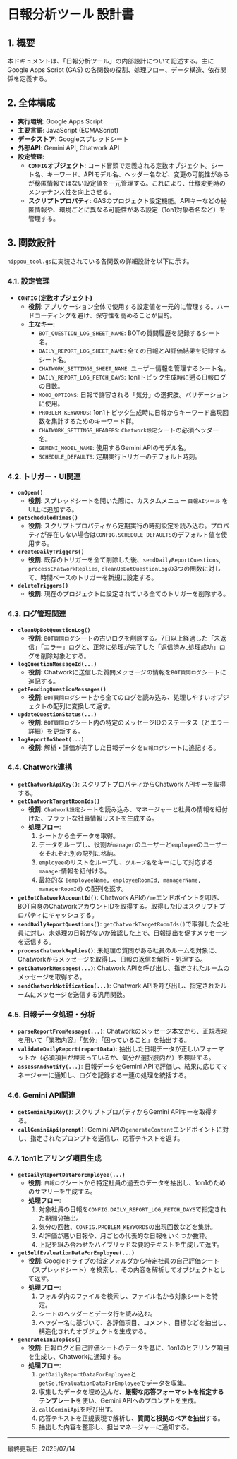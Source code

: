 # 日報分析ツール 設計書

## 1. 概要

本ドキュメントは、「日報分析ツール」の内部設計について記述する。主にGoogle Apps Script (GAS) の各関数の役割、処理フロー、データ構造、依存関係を定義する。

## 2. 全体構成

-   **実行環境**: Google Apps Script
-   **主要言語**: JavaScript (ECMAScript)
-   **データストア**: Googleスプレッドシート
-   **外部API**: Gemini API, Chatwork API
-   **設定管理**:
    -   **`CONFIG`オブジェクト**: コード冒頭で定義される定数オブジェクト。シート名、キーワード、APIモデル名、ヘッダー名など、変更の可能性があるが秘匿情報ではない設定値を一元管理する。これにより、仕様変更時のメンテナンス性を向上させる。
    -   **スクリプトプロパティ**: GASのプロジェクト設定機能。APIキーなどの秘匿情報や、環境ごとに異なる可能性がある設定（1on1対象者名など）を管理する。

## 3. 関数設計

`nippou_tool.gs`に実装されている各関数の詳細設計を以下に示す。

### 4.1. 設定管理

-   **`CONFIG` (定数オブジェクト)**
    -   **役割**: アプリケーション全体で使用する設定値を一元的に管理する。ハードコーディングを避け、保守性を高めることが目的。
    -   **主なキー**:
        -   `BOT_QUESTION_LOG_SHEET_NAME`: BOTの質問履歴を記録するシート名。
        -   `DAILY_REPORT_LOG_SHEET_NAME`: 全ての日報とAI評価結果を記録するシート名。
        -   `CHATWORK_SETTINGS_SHEET_NAME`: ユーザー情報を管理するシート名。
        -   `DAILY_REPORT_LOG_FETCH_DAYS`: 1on1トピック生成時に遡る日報ログの日数。
        -   `MOOD_OPTIONS`: 日報で許容される「気分」の選択肢。バリデーションに使用。
        -   `PROBLEM_KEYWORDS`: 1on1トピック生成時に日報からキーワード出現回数を集計するためのキーワード群。
        -   `CHATWORK_SETTINGS_HEADERS`: `Chatwork設定`シートの必須ヘッダー名。
        -   `GEMINI_MODEL_NAME`: 使用するGemini APIのモデル名。
        -   `SCHEDULE_DEFAULTS`: 定期実行トリガーのデフォルト時刻。

### 4.2. トリガー・UI関連

-   **`onOpen()`**
    -   **役割**: スプレッドシートを開いた際に、カスタムメニュー `日報AIツール` をUI上に追加する。
-   **`getScheduledTimes()`**
    -   **役割**: スクリプトプロパティから定期実行の時刻設定を読み込む。プロパティが存在しない場合は`CONFIG.SCHEDULE_DEFAULTS`のデフォルト値を使用する。
-   **`createDailyTriggers()`**
    -   **役割**: 既存のトリガーを全て削除した後、`sendDailyReportQuestions`, `processChatworkReplies`, `cleanUpBotQuestionLog`の3つの関数に対して、時間ベースのトリガーを新規に設定する。
-   **`deleteTriggers()`**
    -   **役割**: 現在のプロジェクトに設定されている全てのトリガーを削除する。

### 4.3. ログ管理関連

-   **`cleanUpBotQuestionLog()`**
    -   **役割**: `BOT質問ログ`シートの古いログを削除する。7日以上経過した「未返信」「エラー」ログと、正常に処理が完了した「返信済み_処理成功」ログを削除対象とする。
-   **`logQuestionMessageId(...)`**
    -   **役割**: Chatworkに送信した質問メッセージの情報を`BOT質問ログ`シートに追記する。
-   **`getPendingQuestionMessages()`**
    -   **役割**: `BOT質問ログ`シートから全てのログを読み込み、処理しやすいオブジェクトの配列に変換して返す。
-   **`updateQuestionStatus(...)`**
    -   **役割**: `BOT質問ログ`シート内の特定のメッセージIDのステータス（とエラー詳細）を更新する。
-   **`logReportToSheet(...)`**
    -   **役割**: 解析・評価が完了した日報データを`日報ログ`シートに追記する。

### 4.4. Chatwork連携

-   **`getChatworkApiKey()`**: スクリプトプロパティからChatwork APIキーを取得する。
-   **`getChatworkTargetRoomIds()`**
    -   **役割**: `Chatwork設定`シートを読み込み、マネージャーと社員の情報を紐付けた、フラットな社員情報リストを生成する。
    -   **処理フロー**:
        1. シートから全データを取得。
        2. データをループし、役割が`manager`のユーザーと`employee`のユーザーをそれぞれ別の配列に格納。
        3. `employee`のリストをループし、`グループ名`をキーにして対応する`manager`情報を紐付ける。
        4. 最終的な `{employeeName, employeeRoomId, managerName, managerRoomId}` の配列を返す。
-   **`getBotChatworkAccountId()`**: Chatwork APIの`/me`エンドポイントを叩き、BOT自身のChatworkアカウントIDを取得する。取得したIDはスクリプトプロパティにキャッシュする。
-   **`sendDailyReportQuestions()`**: `getChatworkTargetRoomIds()`で取得した全社員に対し、未処理の日報がないか確認した上で、日報提出を促すメッセージを送信する。
-   **`processChatworkReplies()`**: 未処理の質問がある社員のルームを対象に、Chatworkからメッセージを取得し、日報の返信を解析・処理する。
-   **`getChatworkMessages(...)`**: Chatwork APIを呼び出し、指定されたルームのメッセージを取得する。
-   **`sendChatworkNotification(...)`**: Chatwork APIを呼び出し、指定されたルームにメッセージを送信する汎用関数。

### 4.5. 日報データ処理・分析

-   **`parseReportFromMessage(...)`**: Chatworkのメッセージ本文から、正規表現を用いて「業務内容」「気分」「困っていること」を抽出する。
-   **`validateDailyReport(reportData)`**: 抽出した日報データが正しいフォーマットか（必須項目が埋まっているか、気分が選択肢内か）を検証する。
-   **`assessAndNotify(...)`**: 日報データをGemini APIで評価し、結果に応じてマネージャーに通知し、ログを記録する一連の処理を統括する。

### 4.6. Gemini API関連

-   **`getGeminiApiKey()`**: スクリプトプロパティからGemini APIキーを取得する。
-   **`callGeminiApi(prompt)`**: Gemini APIの`generateContent`エンドポイントに対し、指定されたプロンプトを送信し、応答テキストを返す。

### 4.7. 1on1ヒアリング項目生成

-   **`getDailyReportDataForEmployee(...)`**
    -   **役割**: `日報ログ`シートから特定社員の過去のデータを抽出し、1on1のためのサマリーを生成する。
    -   **処理フロー**:
        1. 対象社員の日報を`CONFIG.DAILY_REPORT_LOG_FETCH_DAYS`で指定された期間分抽出。
        2. 気分の回数、`CONFIG.PROBLEM_KEYWORDS`の出現回数などを集計。
        3. AI評価が悪い日報や、月ごとの代表的な日報をいくつか抜粋。
        4. 上記を組み合わせたハイブリッドな要約テキストを生成して返す。
-   **`getSelfEvaluationDataForEmployee(...)`**
    -   **役割**: Googleドライブの指定フォルダから特定社員の自己評価シート（スプレッドシート）を検索し、その内容を解析してオブジェクトとして返す。
    -   **処理フロー**:
        1. フォルダ内のファイルを検索し、ファイル名から対象シートを特定。
        2. シートのヘッダーとデータ行を読み込む。
        3. ヘッダー名に基づいて、各評価項目、コメント、目標などを抽出し、構造化されたオブジェクトを生成する。
-   **`generate1on1Topics()`**
    -   **役割**: 日報ログと自己評価シートのデータを基に、1on1のヒアリング項目を生成し、Chatworkに通知する。
    -   **処理フロー**:
        1. `getDailyReportDataForEmployee`と`getSelfEvaluationDataForEmployee`でデータを収集。
        2. 収集したデータを埋め込んだ、**厳密な応答フォーマットを指定するテンプレート**を使い、Gemini APIへのプロンプトを生成。
        3. `callGeminiApi`を呼び出す。
        4. 応答テキストを正規表現で解析し、**質問と根拠のペアを抽出**する。
        5. 抽出した内容を整形し、担当マネージャーに通知する。

---
最終更新日: 2025/07/14
